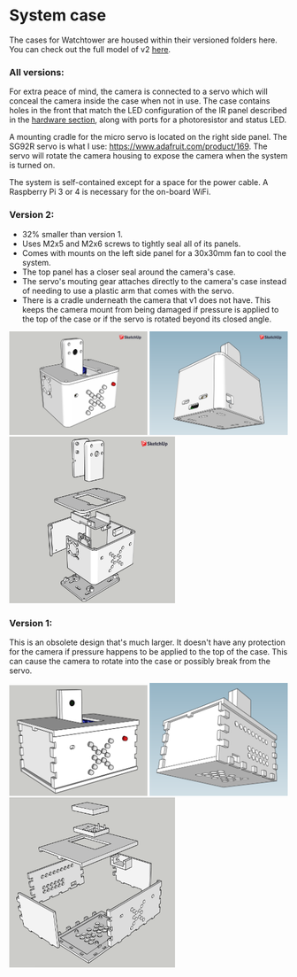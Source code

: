 # System case

The cases for Watchtower are housed within their versioned folders here. You can check out the full model of v2 [here](./v2/parts/v2_all_parts.stl).

### All versions:

For extra peace of mind, the camera is connected to a servo which will conceal the camera inside the case when not in use. The case contains holes in the front that match the LED configuration of the IR panel described in the [hardware section](../hardware), along with ports for a photoresistor and status LED.

A mounting cradle for the micro servo is located on the right side panel. The SG92R servo is what I use: https://www.adafruit.com/product/169. The servo will rotate the camera housing to expose the camera when the system is turned on.

The system is self-contained except for a space for the power cable. A Raspberry Pi 3 or 4 is necessary for the on-board WiFi.

### Version 2:

- 32% smaller than version 1.
- Uses M2x5 and M2x6 screws to tightly seal all of its panels.
- Comes with mounts on the left side panel for a 30x30mm fan to cool the system.
- The top panel has a closer seal around the camera's case.
- The servo's mouting gear attaches directly to the camera's case instead of needing to use a plastic arm that comes with the servo.
- There is a cradle underneath the camera that v1 does not have. This keeps the camera mount from being damaged if pressure is applied to the top of the case or if the servo is rotated beyond its closed angle.

<img src="./v2/v2_top_front.png" width="250" /> <img src="./v2/v2_bottom_back.png" width="250" />
<img src="./v2/v2_exploded.png" width="300" />

### Version 1:

This is an obsolete design that's much larger. It doesn't have any protection for the camera if pressure happens to be applied to the top of the case. This can cause the camera to rotate into the case or possibly break from the servo.

<img src="./v1/v1_top_front.png" width="250" /> <img src="./v1/v1_bottom_back.png" width="250" />
<img src="./v1/v1_exploded.png" width="300" />
